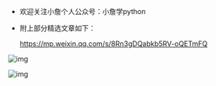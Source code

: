 - 欢迎关注小詹个人公众号：小詹学python

- 附上部分精选文章如下：

  https://mp.weixin.qq.com/s/8Rn3gDQabkb5RV-oQETmFQ

![img](https://static001.geekbang.org/resource/image/40/e9/4038f64f47975ab9f519e4f739e464e9.jpg) 

![img](https://static001.geekbang.org/resource/image/92/09/9246f12cca22e5d872cbfce302ef4d09.jpg) 